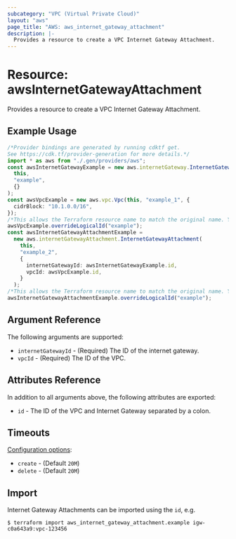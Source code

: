 ```yaml
---
subcategory: "VPC (Virtual Private Cloud)"
layout: "aws"
page_title: "AWS: aws_internet_gateway_attachment"
description: |-
  Provides a resource to create a VPC Internet Gateway Attachment.
---
```


# Resource: awsInternetGatewayAttachment

Provides a resource to create a VPC Internet Gateway Attachment.

## Example Usage

```typescript
/*Provider bindings are generated by running cdktf get.
See https://cdk.tf/provider-generation for more details.*/
import * as aws from "./.gen/providers/aws";
const awsInternetGatewayExample = new aws.internetGateway.InternetGateway(
  this,
  "example",
  {}
);
const awsVpcExample = new aws.vpc.Vpc(this, "example_1", {
  cidrBlock: "10.1.0.0/16",
});
/*This allows the Terraform resource name to match the original name. You can remove the call if you don't need them to match.*/
awsVpcExample.overrideLogicalId("example");
const awsInternetGatewayAttachmentExample =
  new aws.internetGatewayAttachment.InternetGatewayAttachment(
    this,
    "example_2",
    {
      internetGatewayId: awsInternetGatewayExample.id,
      vpcId: awsVpcExample.id,
    }
  );
/*This allows the Terraform resource name to match the original name. You can remove the call if you don't need them to match.*/
awsInternetGatewayAttachmentExample.overrideLogicalId("example");

```

## Argument Reference

The following arguments are supported:

* `internetGatewayId` - (Required) The ID of the internet gateway.
* `vpcId` - (Required) The ID of the VPC.

## Attributes Reference

In addition to all arguments above, the following attributes are exported:

* `id` - The ID of the VPC and Internet Gateway separated by a colon.

## Timeouts

[Configuration options](https://developer.hashicorp.com/terraform/language/resources/syntax#operation-timeouts):

* `create` - (Default `20M`)
* `delete` - (Default `20M`)

## Import

Internet Gateway Attachments can be imported using the `id`, e.g.

```console
$ terraform import aws_internet_gateway_attachment.example igw-c0a643a9:vpc-123456
```
